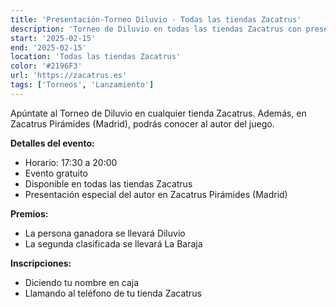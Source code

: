 ```yaml
---
title: 'Presentación-Torneo Diluvio - Todas las tiendas Zacatrus'
description: 'Torneo de Diluvio en todas las tiendas Zacatrus con presentación especial del autor en Madrid.'
start: '2025-02-15'
end: '2025-02-15'
location: 'Todas las tiendas Zacatrus'
color: '#2196F3'
url: 'https://zacatrus.es'
tags: ['Torneos', 'Lanzamiento']
---
```


Apúntate al Torneo de Diluvio en cualquier tienda Zacatrus. Además, en Zacatrus Pirámides (Madrid), podrás conocer al autor del juego.

**Detalles del evento:**
- Horario: 17:30 a 20:00
- Evento gratuito
- Disponible en todas las tiendas Zacatrus
- Presentación especial del autor en Zacatrus Pirámides (Madrid)

**Premios:**
- La persona ganadora se llevará Diluvio
- La segunda clasificada se llevará La Baraja

**Inscripciones:**
- Diciendo tu nombre en caja
- Llamando al teléfono de tu tienda Zacatrus
